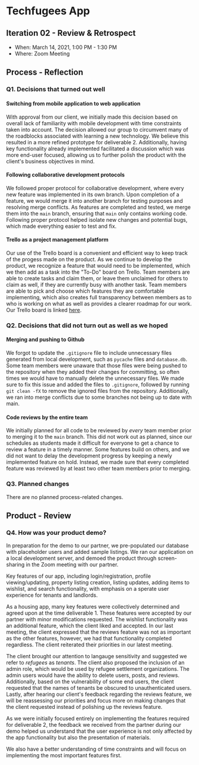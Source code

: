 # Techfugees App

## Iteration 02 - Review & Retrospect

 * When: March 14, 2021, 1:00 PM - 1:30 PM
 * Where: Zoom Meeting

## Process - Reflection

### Q1. Decisions that turned out well

#### Switching from mobile application to web application
With approval from our client, we initially made this decision based on overall lack of familiarity with mobile development with time constraints taken into account. The decision allowed our group to circumvent many of the roadblocks associated with learning a new technology. We believe this resulted in a more refined prototype for deliverable 2. Additionally, having key functionality already implemented facilitated a discussion which was more end-user focused, allowing us to further polish the product with the client's business objectives in mind.

#### Following collaborative development protocols
We followed proper protocol for collaborative development, where every new feature was implemented in its own branch. Upon completion of a feature, we would merge it into another branch for testing purposes and resolving merge conflicts. As features are completed and tested, we merge them into the `main` branch, ensuring that `main` only contains working code. Following proper protocol helped isolate new changes and potential bugs, which made everything easier to test and fix.

#### Trello as a project management platform
Our use of the Trello board is a convenient and efficient way to keep track of the progess made on the product. As we continue to develop the product, we recognize a feature that would need to be implemented, which we then add as a task into the "To-Do" board on Trello. Team members are able to create tasks and claim them, or leave them unclaimed for others to claim as well, if they are currently busy with another task. Team members are able to pick and choose which features they are comfortable implementing, which also creates full transparency between members as to who is working on what as well as provides a clearer roadmap for our work. Our Trello board is linked [here](https://trello.com/invite/b/zwpPl1od/f6f6ed4cf6e12f27508b6ccb7b0f8093/techfugees-app-development).


### Q2. Decisions that did not turn out as well as we hoped

#### Merging and pushing to Github
We forgot to update the `.gitignore` file to include unnecessary files generated from local development, such as `pycache` files and `database.db`. Some team members were unaware that those files were being pushed to the repository when they added their changes for committing, so often times we would have to manually delete the unnecessary files. We made sure to fix this issue and added the files to `.gitignore`, followed by running `git clean -fX` to remove the ignored files from the repository. Additionally, we ran into merge conflicts due to some branches not being up to date with main.

#### Code reviews by the entire team
We initially planned for all code to be reviewed by *every* team member prior to merging it to the `main` branch. This did not work out as planned, since our schedules as students made it difficult for everyone to get a chance to review a feature in a timely manner. Some features build on others, and we did not want to delay the development progress by keeping a newly implemented feature on hold. Instead, we made sure that every completed feature was reviewed by at least two other team members prior to merging.

### Q3. Planned changes

There are no planned process-related changes.


## Product - Review

### Q4. How was your product demo?

In preparation for the demo to our partner, we pre-populated our database with placeholder users and added sample listings. We ran our application on a local development server, and demoed the product through screen-sharing in the Zoom meeting with our partner.

Key features of our app, including login/registration, profile viewing/updating, property listing creation, listing updates, adding items to wishlist, and search functionality, with emphasis on a sperate user experience for tenants and landlords.

As a housing app, many key features were collectively determined and agreed upon at the time deliverable 1. These features were accepted by our partner with minor modifications requested. The wishlist functionality was an additional feature, which the client liked and accepted. In our last meeting, the client expressed that the reviews feature was not as important as the other features, however, we had that functionality completed regardless. The client reiterated their priorities in our latest meeting.

The client brought our attention to langauge sensitivity and suggested we refer to *refugees* as *tenants*. The client also proposed the inclusion of an admin role, which would be used by refugee settlement organizations. The admin users would have the ability to delete users, posts, and reviews. Additionally, based on the vulnerability of some end users, the client requested that the names of tenants be obscured to unauthenticated users. Lastly, after hearing our client's feedback regarding the reviews feature, we will be reassessing our priorities and focus more on making changes that the client requested instead of polishing up the reviews feature.

As we were initially focused entirely on implementing the features required for deliverable 2, the feedback we received from the partner during our demo helped us understand that the user experience is not only affected by the app functionality but also the presentation of materials.

We also have a better understanding of time constraints and will focus on implementing the most important features first.